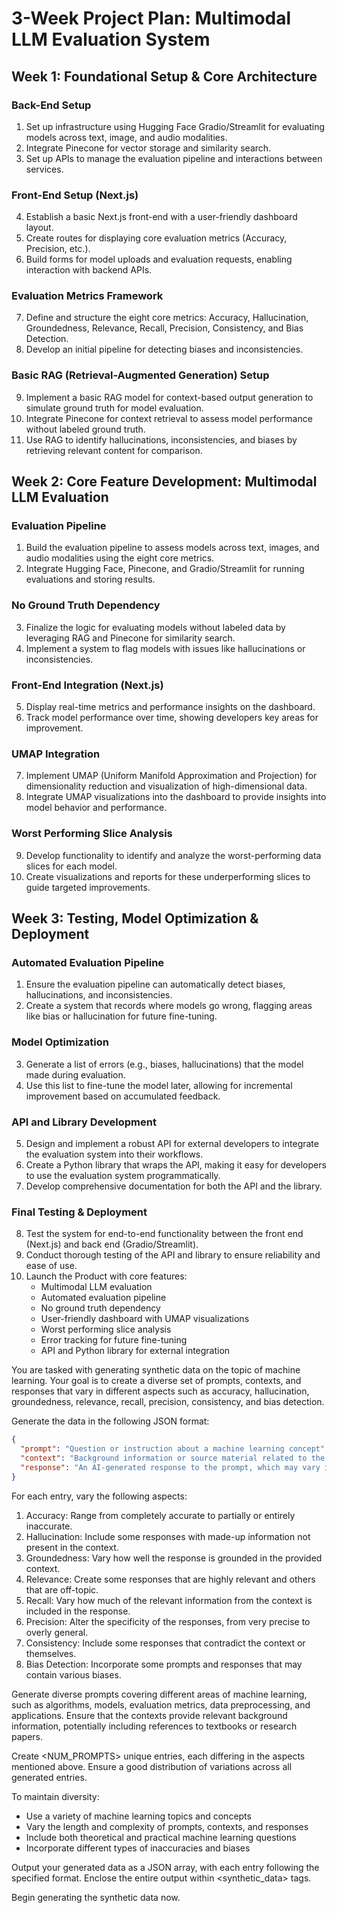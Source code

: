 # 3-Week Project Plan: Multimodal LLM Evaluation System

## Week 1: Foundational Setup & Core Architecture

### Back-End Setup
1. Set up infrastructure using Hugging Face Gradio/Streamlit for evaluating models across text, image, and audio modalities.
2. Integrate Pinecone for vector storage and similarity search.
3. Set up APIs to manage the evaluation pipeline and interactions between services.

### Front-End Setup (Next.js)
4. Establish a basic Next.js front-end with a user-friendly dashboard layout.
5. Create routes for displaying core evaluation metrics (Accuracy, Precision, etc.).
6. Build forms for model uploads and evaluation requests, enabling interaction with backend APIs.

### Evaluation Metrics Framework
7. Define and structure the eight core metrics: Accuracy, Hallucination, Groundedness, Relevance, Recall, Precision, Consistency, and Bias Detection.
8. Develop an initial pipeline for detecting biases and inconsistencies.

### Basic RAG (Retrieval-Augmented Generation) Setup
9. Implement a basic RAG model for context-based output generation to simulate ground truth for model evaluation.
10. Integrate Pinecone for context retrieval to assess model performance without labeled ground truth.
11. Use RAG to identify hallucinations, inconsistencies, and biases by retrieving relevant content for comparison.

## Week 2: Core Feature Development: Multimodal LLM Evaluation

### Evaluation Pipeline
1. Build the evaluation pipeline to assess models across text, images, and audio modalities using the eight core metrics.
2. Integrate Hugging Face, Pinecone, and Gradio/Streamlit for running evaluations and storing results.

### No Ground Truth Dependency
3. Finalize the logic for evaluating models without labeled data by leveraging RAG and Pinecone for similarity search.
4. Implement a system to flag models with issues like hallucinations or inconsistencies.

### Front-End Integration (Next.js)
5. Display real-time metrics and performance insights on the dashboard.
6. Track model performance over time, showing developers key areas for improvement.

### UMAP Integration
7. Implement UMAP (Uniform Manifold Approximation and Projection) for dimensionality reduction and visualization of high-dimensional data.
8. Integrate UMAP visualizations into the dashboard to provide insights into model behavior and performance.

### Worst Performing Slice Analysis
9. Develop functionality to identify and analyze the worst-performing data slices for each model.
10. Create visualizations and reports for these underperforming slices to guide targeted improvements.

## Week 3: Testing, Model Optimization & Deployment

### Automated Evaluation Pipeline
1. Ensure the evaluation pipeline can automatically detect biases, hallucinations, and inconsistencies.
2. Create a system that records where models go wrong, flagging areas like bias or hallucination for future fine-tuning.

### Model Optimization
3. Generate a list of errors (e.g., biases, hallucinations) that the model made during evaluation.
4. Use this list to fine-tune the model later, allowing for incremental improvement based on accumulated feedback.

### API and Library Development
5. Design and implement a robust API for external developers to integrate the evaluation system into their workflows.
6. Create a Python library that wraps the API, making it easy for developers to use the evaluation system programmatically.
7. Develop comprehensive documentation for both the API and the library.

### Final Testing & Deployment
8. Test the system for end-to-end functionality between the front end (Next.js) and back end (Gradio/Streamlit).
9. Conduct thorough testing of the API and library to ensure reliability and ease of use.
10. Launch the Product with core features: 
    - Multimodal LLM evaluation
    - Automated evaluation pipeline
    - No ground truth dependency
    - User-friendly dashboard with UMAP visualizations
    - Worst performing slice analysis
    - Error tracking for future fine-tuning
    - API and Python library for external integration

You are tasked with generating synthetic data on the topic of machine learning. Your goal is to create a diverse set of prompts, contexts, and responses that vary in different aspects such as accuracy, hallucination, groundedness, relevance, recall, precision, consistency, and bias detection.

Generate the data in the following JSON format:
```json
{
  "prompt": "Question or instruction about a machine learning concept",
  "context": "Background information or source material related to the prompt",
  "response": "An AI-generated response to the prompt, which may vary in accuracy and other aspects"
}
```

For each entry, vary the following aspects:
1. Accuracy: Range from completely accurate to partially or entirely inaccurate.
2. Hallucination: Include some responses with made-up information not present in the context.
3. Groundedness: Vary how well the response is grounded in the provided context.
4. Relevance: Create some responses that are highly relevant and others that are off-topic.
5. Recall: Vary how much of the relevant information from the context is included in the response.
6. Precision: Alter the specificity of the responses, from very precise to overly general.
7. Consistency: Include some responses that contradict the context or themselves.
8. Bias Detection: Incorporate some prompts and responses that may contain various biases.

Generate diverse prompts covering different areas of machine learning, such as algorithms, models, evaluation metrics, data preprocessing, and applications. Ensure that the contexts provide relevant background information, potentially including references to textbooks or research papers.

Create <NUM_PROMPTS> unique entries, each differing in the aspects mentioned above. Ensure a good distribution of variations across all generated entries.

To maintain diversity:
- Use a variety of machine learning topics and concepts
- Vary the length and complexity of prompts, contexts, and responses
- Include both theoretical and practical machine learning questions
- Incorporate different types of inaccuracies and biases

Output your generated data as a JSON array, with each entry following the specified format. Enclose the entire output within <synthetic_data> tags.

Begin generating the synthetic data now.